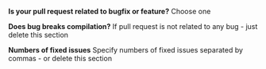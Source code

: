 **Is your pull request related to bugfix or feature?**
Choose one

**Does bug breaks compilation?**
If pull request is not related to any bug - just delete this section

**Numbers of fixed issues**
Specify numbers of fixed issues separated by commas - or delete this section
